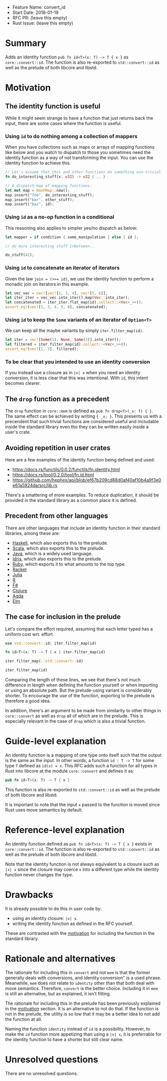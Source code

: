 - Feature Name: convert_id
- Start Date: 2018-01-19
- RFC PR: (leave this empty)
- Rust Issue: (leave this empty)

# Summary
[summary]: #summary

Adds an identity function `pub fn id<T>(x: T) -> T { x }` as `core::convert::id`.
The function is also re-exported to `std::convert::id` as well as the prelude of
both libcore and libstd.

# Motivation
[motivation]: #motivation

## The identity function is useful

While it might seem strange to have a function that just returns back the input,
there are some cases where the function is useful.

### Using `id` to do nothing among a collection of mappers

When you have collections such as maps or arrays of mapping functions like
below and you watch to dispatch to those you sometimes need the identity
function as a way of not transforming the input. You can use the identity
function to achieve this.

```rust
// Let's assume that this and other functions do something non-trivial.
fn do_interesting_stuff(x: u32) -> u32 { .. }

// A dispatch-map of mapping functions:
let mut map = HashMap::new();
map.insert("foo", do_interesting_stuff);
map.insert("bar", other_stuff);
map.insert("baz", id);
```

### Using `id` as a no-op function in a conditional

This reasoning also applies to simpler yes/no dispatch as below:

```rust
let mapper = if condition { some_manipulation } else { id };

// do more interesting stuff inbetween..

do_stuff(42);
```

### Using `id` to concatenate an iterator of iterators

Given the law `join = (>>= id)`, we use the identity function to perform
a monadic join on iterators in this example.

```rust
let vec_vec = vec![vec![1, 3, 4], vec![5, 6]];
let iter_iter = vec_vec.into_iter().map(Vec::into_iter);
let concatenated = iter_iter.flat_map(id).collect::<Vec<_>>();
assert_eq!(vec![1, 3, 4, 5, 6], concatenated);
```

### Using `id` to keep the `Some` variants of an iterator of `Option<T>`

We can keep all the maybe variants by simply `iter.filter_map(id)`.

```rust
let iter = vec![Some(1), None, Some(3)].into_iter();
let filtered = iter.filter_map(id).collect::<Vec<_>>();
assert_eq!(vec![1, 3], filtered);
```

### To be clear that you intended to use an identity conversion

If you instead use a closure as in `|x| x` when you need an
identity conversion, it is less clear that this was intentional.
With `id`, this intent becomes clearer.

## The `drop` function as a precedent

The `drop` function in `core::mem` is defined as `pub fn drop<T>(_x: T) { }`.
The same effect can be achieved by writing `{ _x; }`. This presents us
with a precendent that such trivial functions are considered useful and
includable inside the standard library even tho they can be written easily
inside a user's crate.

## Avoiding repetition in user crates

Here are a few examples of the identity function being defined and used:

+ https://docs.rs/functils/0.0.2/functils/fn.identity.html
+ https://docs.rs/tool/0.2.0/tool/fn.id.html
+ https://github.com/hephex/api/blob/ef67b209cd88d0af40af10b4a9f3e0e61a5924da/src/lib.rs

There's a smattering of more examples. To reduce duplication, it
should be provided in the standard library as a common place it is defined.

## Precedent from other languages

There are other languages that include an identity function in
their standard libraries, among these are:

+ [Haskell](http://hackage.haskell.org/package/base-4.10.1.0/docs/Prelude.html#v:id), which also exports this to the prelude.
+ [Scala](https://www.scala-lang.org/api/current/scala/Predef$.html#identity[A](x:A):A), which also exports this to the prelude.
+ [Java](https://docs.oracle.com/javase/8/docs/api/java/util/function/Function.html#identity--), which is a widely used language.
+ [Idris](https://www.idris-lang.org/docs/1.0/prelude_doc/docs/Prelude.Basics.html), which also exports this to the prelude.
+ [Ruby](http://ruby-doc.org/core-2.5.0/Object.html#method-i-itself), which exports it to what amounts to the top type.
+ [Racket](http://docs.racket-lang.org/reference/values.html)
+ [Julia](https://docs.julialang.org/en/release-0.4/stdlib/base/#Base.identity)
+ [R](https://stat.ethz.ch/R-manual/R-devel/library/base/html/identity.html)
+ [F#](https://msdn.microsoft.com/en-us/visualfsharpdocs/conceptual/operators.id%5B%27t%5D-function-%5Bfsharp%5D)
+ [Clojure](https://clojuredocs.org/clojure.core/identity)
+ [Agda](http://www.cse.chalmers.se/~nad/repos/lib/src/Function.agda)
+ [Elm](http://package.elm-lang.org/packages/elm-lang/core/latest/Basics#identity)

## The case for inclusion in the prelude

Let's compare the effort required, assuming that each letter
typed has a uniform cost wrt. effort.

```rust
use std::convert::id; iter.filter_map(id)

fn id<T>(x: T) -> T { x } iter.filter_map(id)

iter.filter_map(::std::convert::id)

iter.filter_map(id)
```

Comparing the length of these lines, we see that there's not much difference in
length when defining the function yourself or when importing or using an absolute
path. But the prelude-using variant is considerably shorter. To encourage the
use of the function, exporting to the prelude is therefore a good idea.

In addition, there's an argument to be made from similarity to other things in
`core::convert` as well as `drop` all of which are in the prelude. This is
especially relevant in the case of `drop` which is also a trivial function.

# Guide-level explanation
[guide-level-explanation]: #guide-level-explanation

An identity function is a mapping of one type onto itself such that the output
is the same as the input. In other words, a function `id : T -> T` for some
type `T` defined as `id(x) = x`. This RFC adds such a function for all types
in Rust into libcore at the module `core::convert` and defines it as:

```rust
pub fn id<T>(x: T) -> T { x }
```

This function is also re-exported to `std::convert::id` as well as
the prelude of both libcore and libstd.

It is important to note that the input `x` passed to the function is
moved since Rust uses move semantics by default.

# Reference-level explanation
[reference-level-explanation]: #reference-level-explanation

An identity function defined as `pub fn id<T>(x: T) -> T { x }` exists in
`core::convert::id`. The function is also re-exported to `std::convert::id`
as well as the prelude of both libcore and libstd.

Note that the identity function is not always equivalent to a closure
such as `|x| x` since the closure may coerce `x` into a different type
while the identity function never changes the type.

# Drawbacks
[drawbacks]: #drawbacks

It is already possible to do this in user code by:

+ using an identity closure: `|x| x`.
+ writing the identity function as defined in the RFC yourself.

These are contrasted with the [motivation] for including the function
in the standard library.

# Rationale and alternatives
[alternatives]: #alternatives

The rationale for including this in `convert` and not `mem` is that the
former generally deals with conversions, and identity conversion" is a used
phrase. Meanwhile, `mem` does not relate to `identity` other than that both
deal with move semantics. Therefore, `convert` is the better choice. Including
it in `mem` is still an alternative, but as explained, it isn't fitting.

The rationale for including this in the prelude has been previously
explained in the [motivation] section. It is an alternative to not do that.
If the function is not in the prelude, the utility is so low that it may
be a better idea to not add the function at all.

Naming the function `identity` instead of `id` is a possibility.
However, to make the `id` function more appetizing than using a `|x| x`, it is
preferrable for the identity function to have a shorter but still clear name.

# Unresolved questions
[unresolved]: #unresolved-questions

There are no unresolved questions.